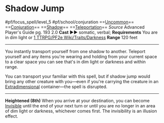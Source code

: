 # Shadow Jump
#pf/focus_spell/level_5 #pf/school/conjuration 
==[Uncommon](../../../Traits/Uncommon.md)== ==[Conjuration](../../../Traits/Conjuration.md)== ==[Shadow](../../../Traits/Shadow.md)== ==[Teleportation](../../../Traits/Teleportation.md)==
*Source* Advanced Player's Guide pg. 193 2.0
**Cast** ►► somatic, verbal; **Requirements** You are in dim light or [1 TTRPG/PF2e Wiki/Traits/Darkness](1%20TTRPG/PF2e%20Wiki/Traits/Darkness)
**Range** 120 feet

---
You instantly transport yourself from one shadow to another. Teleport yourself and any items you're wearing and holding from your current space to a clear space you can see that's in dim light or darkness and within range.

You can transport your familiar with this spell, but if shadow jump would bring any other creature with you—even if you're carrying the creature in an [Extradimensional](../../../Traits/Extradimensional.md) container—the spell is disrupted.

<hr>

**Heightened (8th)** When you arrive at your destination, you can become [Invisible](../../../Conditions/Invisible.md) until the end of your next turn or until you are no longer in an area of dim light or darkness, whichever comes first. The invisibility is an illusion effect.